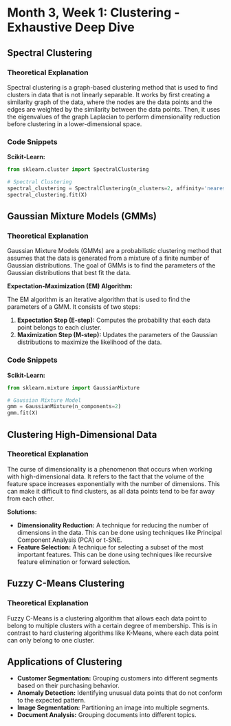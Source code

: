 # Month 3, Week 1: Clustering - Exhaustive Deep Dive

## Spectral Clustering

### Theoretical Explanation

Spectral clustering is a graph-based clustering method that is used to find clusters in data that is not linearly separable. It works by first creating a similarity graph of the data, where the nodes are the data points and the edges are weighted by the similarity between the data points. Then, it uses the eigenvalues of the graph Laplacian to perform dimensionality reduction before clustering in a lower-dimensional space.

### Code Snippets

**Scikit-Learn:**

```python
from sklearn.cluster import SpectralClustering

# Spectral Clustering
spectral_clustering = SpectralClustering(n_clusters=2, affinity='nearest_neighbors')
spectral_clustering.fit(X)
```

## Gaussian Mixture Models (GMMs)

### Theoretical Explanation

Gaussian Mixture Models (GMMs) are a probabilistic clustering method that assumes that the data is generated from a mixture of a finite number of Gaussian distributions. The goal of GMMs is to find the parameters of the Gaussian distributions that best fit the data.

**Expectation-Maximization (EM) Algorithm:**

The EM algorithm is an iterative algorithm that is used to find the parameters of a GMM. It consists of two steps:

1.  **Expectation Step (E-step):** Computes the probability that each data point belongs to each cluster.
2.  **Maximization Step (M-step):** Updates the parameters of the Gaussian distributions to maximize the likelihood of the data.

### Code Snippets

**Scikit-Learn:**

```python
from sklearn.mixture import GaussianMixture

# Gaussian Mixture Model
gmm = GaussianMixture(n_components=2)
gmm.fit(X)
```

## Clustering High-Dimensional Data

### Theoretical Explanation

The curse of dimensionality is a phenomenon that occurs when working with high-dimensional data. It refers to the fact that the volume of the feature space increases exponentially with the number of dimensions. This can make it difficult to find clusters, as all data points tend to be far away from each other.

**Solutions:**
*   **Dimensionality Reduction:** A technique for reducing the number of dimensions in the data. This can be done using techniques like Principal Component Analysis (PCA) or t-SNE.
*   **Feature Selection:** A technique for selecting a subset of the most important features. This can be done using techniques like recursive feature elimination or forward selection.

## Fuzzy C-Means Clustering

### Theoretical Explanation

Fuzzy C-Means is a clustering algorithm that allows each data point to belong to multiple clusters with a certain degree of membership. This is in contrast to hard clustering algorithms like K-Means, where each data point can only belong to one cluster.

## Applications of Clustering

*   **Customer Segmentation:** Grouping customers into different segments based on their purchasing behavior.
*   **Anomaly Detection:** Identifying unusual data points that do not conform to the expected pattern.
*   **Image Segmentation:** Partitioning an image into multiple segments.
*   **Document Analysis:** Grouping documents into different topics.